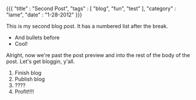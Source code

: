 {{{
  "title" : "Second Post",
  "tags"  : [ "blog", "fun", "test" ],
  "category" : "lame",
  "date" : "1-28-2012"
}}}

This is my second blog post. It has a numbered list after the break.

* And bullets before
* Cool!

<!--more--> 

Alright, now we're past the post preview and into the rest of the body
of the post. Let's get bloggin, y'all.

1. Finish blog
2. Publish blog
3. ????
4. Profit!!!!